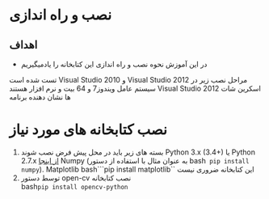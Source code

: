 # نصب و راه اندازی

## اهداف
* در این آموزش نحوه نصب و راه اندازی این کتابخانه را یاد‌میگیریم

 تست شده است Visual Studio 2010 و Visual Studio 2012 مراحل نصب زیر در سیستم عامل ویندوز7 و 64 بیت و نرم افزار
هستند Visual Studio 2012 اسکرین شات ها نشان دهنده برنامه

# نصب کتابخانه های مورد نیاز
1. بسته های زیر باید در محل پیش فرض نصب شوند
    Python 3.x (3.4+) یا Python 2.7.x [از اینجا](https://www.python.org/downloads)
    Numpy (به عنوان مثال با استفاده از دستور bash``` pip install numpy```).
    Matplotlib bash```pip install matplotlib`` این کتابخانه ضروری نیست
1.  توسط دستور open-cv نصب کتابخانه     
bash```pip install opencv-python```




